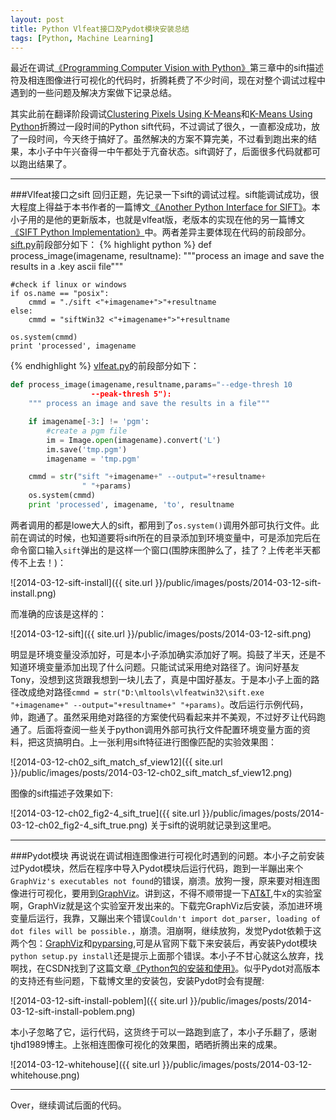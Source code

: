 ```yaml
---
layout: post
title: Python Vlfeat接口及Pydot模块安装总结
tags: [Python, Machine Learning]
---
```


最近在调试[《Programming Computer Vision with Python》](http://yuanyong.org/zh-pcvwithpy/)第三章中的sift描述符及相连图像进行可视化的代码时，折腾耗费了不少时间，现在对整个调试过程中遇到的一些问题及解决方案做下记录总结。

其实此前在翻译阶段调试[Clustering Pixels Using K-Means](http://yuanyong.org/blog/clustering-pixels-using-kmeans.html)和[K-Means Using Python](http://yuanyong.org/blog/kmeans-using-python.html)折腾过一段时间的Python sift代码，不过调试了很久，一直都没成功，放了一段时间，今天终于搞好了。虽然解决的方案不算完美，不过看到跑出来的结果，本小子中午兴奋得一中午都处于亢奋状态。sift调好了，后面很多代码就都可以跑出结果了。

---

###Vlfeat接口之sift
回归正题，先记录一下sift的调试过程。sift能调试成功，很大程度上得益于本书作者的一篇博文[《Another Python Interface for SIFT》](http://www.janeriksolem.net/2011/06/another-python-interface-for-sift.html)。本小子用的是他的更新版本，也就是vlfeat版，老版本的实现在他的另一篇博文[《SIFT Python Implementation》](http://www.janeriksolem.net/2009/02/sift-python-implementation.html)中。两者差异主要体现在代码的前段部分。
[sift.py](http://www.maths.lth.se/matematiklth/personal/solem/downloads/sift.py)前段部分如下：
{% highlight python %}
def process_image(imagename, resultname):
    """process an image and save the results in a .key ascii file"""

    #check if linux or windows 
    if os.name == "posix":
        cmmd = "./sift <"+imagename+">"+resultname
    else:
        cmmd = "siftWin32 <"+imagename+">"+resultname

    os.system(cmmd)
    print 'processed', imagename
{% endhighlight %}
[vlfeat.py](http://www.maths.lth.se/matematiklth/personal/solem/downloads/vlfeat.py)的前段部分如下：

```python
def process_image(imagename,resultname,params="--edge-thresh 10 
                  --peak-thresh 5"):
	""" process an image and save the results in a file"""

	if imagename[-3:] != 'pgm':
		#create a pgm file
		im = Image.open(imagename).convert('L')
		im.save('tmp.pgm')
		imagename = 'tmp.pgm'

	cmmd = str("sift "+imagename+" --output="+resultname+
				" "+params)
	os.system(cmmd)
	print 'processed', imagename, 'to', resultname
```
两者调用的都是lowe大人的sift，都用到了`os.system()`调用外部可执行文件。此前在调试的时候，也知道要将sift所在的目录添加到环境变量中，可是添加完后在命令窗口输入`sift`弹出的是这样一个窗口(围脖床图肿么了，挂了？上传老半天都传不上去！)：

![2014-03-12-sift-install]({{ site.url }}/public/images/posts/2014-03-12-sift-install.png)

而准确的应该是这样的：

![2014-03-12-sift]({{ site.url }}/public/images/posts/2014-03-12-sift.png)

明显是环境变量没添加好，可是本小子添加确实添加好了啊。捣鼓了半天，还是不知道环境变量添加出现了什么问题。只能试试采用绝对路径了。询问好基友Tony，没想到这货跟我想到一块儿去了，真是中国好基友。于是本小子上面的路径改成绝对路径`cmmd = str("D:\mltools\vlfeatwin32\sift.exe "+imagename+" --output="+resultname+" "+params)`。改后运行示例代码，帅，跑通了。虽然采用绝对路径的方案使代码看起来并不美观，不过好歹让代码跑通了。后面将查阅一些关于python调用外部可执行文件配置环境变量方面的资料，把这货搞明白。上一张利用sift特征进行图像匹配的实验效果图：

![2014-03-12-ch02_sift_match_sf_view12]({{ site.url }}/public/images/posts/2014-03-12-ch02_sift_match_sf_view12.png)

图像的sift描述子效果如下:

![2014-03-12-ch02_fig2-4_sift_true]({{ site.url }}/public/images/posts/2014-03-12-ch02_fig2-4_sift_true.png)
关于sift的说明就记录到这里吧。

---

###Pydot模块
再说说在调试相连图像进行可视化时遇到的问题。本小子之前安装过Pydot模块，然后在程序中导入Pydot模块后运行代码，跑到一半蹦出来个`GraphViz's executables not found`的错误，崩溃。放狗一搜，原来要对相连图像进行可视化，要用到[GraphViz](http://www.graphviz.org/)。讲到这，不得不顺带提一下[AT&T](http://www.research.att.com/software_tools?fbid=WTw8egB6QOJ),牛x的实验室啊，GraphViz就是这个实验室开发出来的。下载完GraphViz后安装，添加进环境变量后运行，我靠，又蹦出来个错误`Couldn't import dot_parser, loading of dot files will be possible.`，崩溃。泪崩啊，继续放狗，发觉Pydot依赖于这两个包：[GraphViz](http://www.graphviz.org/)和[pyparsing](http://pyparsing.wikispaces.com/),可是从官网下载下来安装后，再安装Pydot模块`python setup.py install`还是提示上面那个错误。本小子不甘心就这么放弃，找啊找，在CSDN找到了这篇文章[《Python包的安装和使用》](http://blog.csnd.net.tjhd1989/article/details/8954062)。似乎Pydot对高版本的支持还有些问题，下载博文里的安装包，安装Pydot时会有提醒:

![2014-03-12-sift-install-poblem]({{ site.url }}/public/images/posts/2014-03-12-sift-install-poblem.png)

本小子忽略了它，运行代码，这货终于可以一路跑到底了，本小子乐翻了，感谢tjhd1989博主。上张相连图像可视化的效果图，晒晒折腾出来的成果。

![2014-03-12-whitehouse]({{ site.url }}/public/images/posts/2014-03-12-whitehouse.png)

---

Over，继续调试后面的代码。
